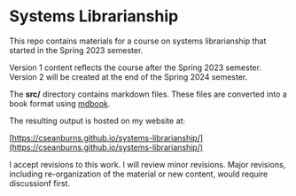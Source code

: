 # Systems Librarianship

This repo contains materials
for a course on systems librarianship
that started in the Spring 2023 semester.

Version 1 content reflects
the course after the
Spring 2023 semester.
Version 2 will be created
at the end of
the Spring 2024 semester.

The **src/** directory contains markdown files.
These files are converted into a book format
using [mdbook][mdBook].

The resulting output is hosted on my website at:

[https://cseanburns.github.io/systems-librarianship/](https://cseanburns.github.io/systems-librarianship/)

I accept revisions to this work.
I will review minor revisions.
Major revisions,
including re-organization of the material
or new content,
would require discussionf first.

[mdBook]:https://github.com/rust-lang/mdBook
